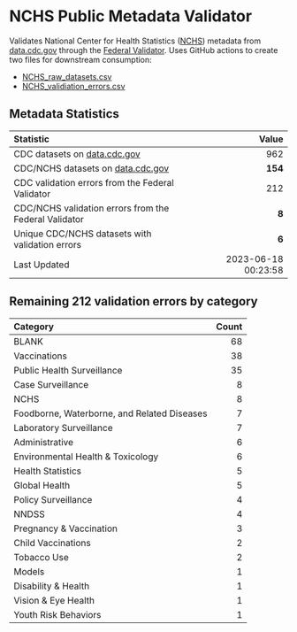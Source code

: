 # NCHS Public Metadata Validator

Validates National Center for Health Statistics ([NCHS](https://www.cdc.gov/nchs/index.htm)) metadata from [data.cdc.gov](https://data.cdc.gov/browse?category=NCHS) through the [Federal Validator](https://dashboard.data.gov/validate). Uses GitHub actions to create two files for downstream consumption:


+ [NCHS_raw_datasets.csv](NCHS_raw_datasets.csv)
+ [NCHS_validiation_errors.csv](NCHS_validiation_errors.csv)


## Metadata Statistics

| Statistic | Value |
| :---      | ---:  |
| CDC datasets on [data.cdc.gov](https://data.cdc.gov/) | 962 |
| CDC/NCHS datasets on [data.cdc.gov](https://data.cdc.gov/browse?category=NCHS)| **154** |
| CDC validation errors from the Federal Validator | 212 |
| CDC/NCHS validation errors from the Federal Validator | **8** |
| Unique CDC/NCHS datasets with validation errors | **6** |
| Last Updated | 2023-06-18 00:23:58 |


## Remaining 212 validation errors by category

| Category | Count |
| :---     | ---:  |
|BLANK|68|
|Vaccinations|38|
|Public Health Surveillance|35|
|Case Surveillance|8|
|NCHS|8|
|Foodborne, Waterborne, and Related Diseases|7|
|Laboratory Surveillance|7|
|Administrative|6|
|Environmental Health & Toxicology|6|
|Health Statistics|5|
|Global Health|5|
|Policy Surveillance|4|
|NNDSS|4|
|Pregnancy & Vaccination|3|
|Child Vaccinations|2|
|Tobacco Use|2|
|Models|1|
|Disability & Health|1|
|Vision & Eye Health|1|
|Youth Risk Behaviors|1|